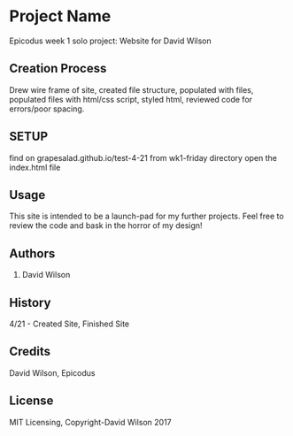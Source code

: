 # Project Name
Epicodus week 1 solo project: Website for David Wilson
## Creation Process
Drew wire frame of site, created file structure, populated with files, populated files with html/css script, styled html, reviewed code for errors/poor spacing.
## SETUP
find on grapesalad.github.io/test-4-21
from wk1-friday directory open the index.html file
## Usage
This site is intended to be a launch-pad for my further projects. Feel free to review the code and bask in the horror of my design!
## Authors
1. David Wilson
## History
4/21 - Created Site, Finished Site
## Credits
David Wilson, Epicodus
## License
MIT Licensing, Copyright-David Wilson 2017
